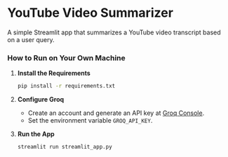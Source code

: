 
# YouTube Video Summarizer

A simple Streamlit app that summarizes a YouTube video transcript based on a user query.

### How to Run on Your Own Machine

1. **Install the Requirements**

   ```bash
   pip install -r requirements.txt
   ```

2. **Configure Groq**

   - Create an account and generate an API key at [Groq Console](https://console.groq.com/keys).
   - Set the environment variable `GROQ_API_KEY`.

3. **Run the App**

   ```bash
   streamlit run streamlit_app.py
   ```
